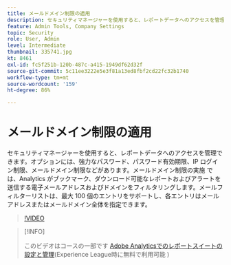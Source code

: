 ```yaml
---
title: メールドメイン制限の適用
description: セキュリティマネージャーを使用すると、レポートデータへのアクセスを管理できます。オプションには、強力なパスワード、パスワード有効期限、IP ログイン制限、メールドメイン制限などがあります。メールドメイン制限の実施 では、Analytics がブックマーク、ダウンロード可能なレポートおよびアラートを送信する電子メールアドレスおよびドメインをフィルタリングします。メールフィルターリストは、最大 100 個のエントリをサポートし、各エントリはメールアドレスまたはメールドメイン全体を指定できます。
feature: Admin Tools, Company Settings
topic: Security
role: User, Admin
level: Intermediate
thumbnail: 335741.jpg
kt: 8461
exl-id: fc5f251b-120b-487c-a415-1949df62d32f
source-git-commit: 5c11ee3222e5e3f81a13ed8fbf2cd22fc32b1740
workflow-type: tm+mt
source-wordcount: '159'
ht-degree: 86%

---
```


# メールドメイン制限の適用

セキュリティマネージャーを使用すると、レポートデータへのアクセスを管理できます。オプションには、強力なパスワード、パスワード有効期限、IP ログイン制限、メールドメイン制限などがあります。メールドメイン制限の実施 では、Analytics がブックマーク、ダウンロード可能なレポートおよびアラートを送信する電子メールアドレスおよびドメインをフィルタリングします。メールフィルターリストは、最大 100 個のエントリをサポートし、各エントリはメールアドレスまたはメールドメイン全体を指定できます。

>[!VIDEO](https://video.tv.adobe.com/v/335741/?quality=12&learn=on)

>[!INFO]
>
> このビデオはコースの一部です [Adobe Analyticsでのレポートスイートの設定と管理](https://experienceleague.adobe.com/?recommended=Analytics-A-1-2021.1.administration&amp;lang=ja)(Experience League時に無料で利用可能 )